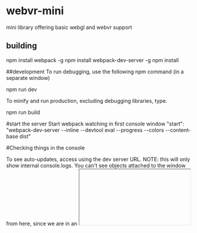 # webvr-mini
mini library offering basic webgl and webvr support

## building

npm install webpack -g
npm install webpack-dev-server -g
npm install

##development
To run debugging, use the following npm command (in a separate window)

npm run dev

To minify and run production, excluding debugging libraries, type.

npm run build

#start the server
Start webpack watching in first console window
"start": "webpack-dev-server --inline --devtool eval --progress --colors --content-base dist"

#Checking things in the console

To see auto-updates, access using the dev server URL. NOTE: this will only show 
internal console.logs. You can't see objects attached to the window from here, since we 
are in an <iframe>.

http://localhost:8080/webpack-dev-server/

To see the site without auto-updates, and with GLOBAL windows object visible in the Console, use
http://localhost:8080

## note on environment variables
Environment variables are passed in at npm, and re-worked in webpack.

"build": "cross-env BUILD_RELEASE=true BUILD_DEV=false webpack --config webpack-production.config.js -p",
"dev": "cross-env BUILD_RELEASE=false BUILD_DEV=true webpack",

__DEV__ means we are in a development environment

__RELEASE__ means we are in a production environment

